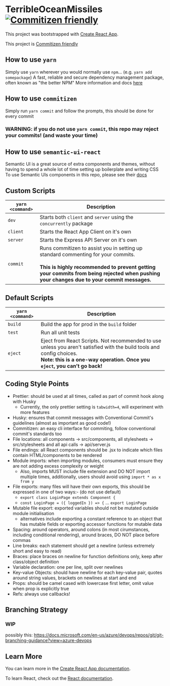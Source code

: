 # TerribleOceanMissiles [![Commitizen friendly](https://img.shields.io/badge/commitizen-friendly-brightgreen.svg)](http://commitizen.github.io/cz-cli/)
This project was bootstrapped with [Create React App](https://github.com/facebook/create-react-app).

This project is [Commitizen friendly](http://commitizen.github.io/cz-cli/)

## How to use `yarn`
Simply use `yarn` wherever you would normally use `npm`... (e.g. `yarn add somepackage`)
A fast, reliable and secure dependency management package, often known as "the better NPM"
More information and docs [here](https://yarnpkg.com/lang/en/)

## How to use `commitizen`
Simply run `yarn commit` and follow the prompts, this should be done for every commit
### WARNING: if you do not use `yarn commit`, this repo may reject your commits! (and waste your time)

## How to use `semantic-ui-react`
Semantic UI is a great source of extra components and themes, without having to spend a whole lot of time setting up boilerplate and writing CSS
To use Semantic UIs components in this repo, please see their [docs](https://react.semantic-ui.com)

## Custom Scripts
|`yarn <command>`|Description|
|----------------|-----------|
|`dev`|Starts both `client` and `server` using the `concurrently` package|
|`client`|Starts the React App Client on it's own| 
|`server`|Starts the Express API Server on it's own|
|`commit`|Runs commitizen to assist you in setting up standard commenting for your commits.<br><br>**This is highly recommended to prevent getting your commits from being rejected when pushing your changes due to your commit messages.**|

## Default Scripts
|`yarn <command>`|Description|
|----------------|-----------|
|`build`|Build the app for prod in the `build` folder|
|`test`|Run all unit tests|
|`eject`|Eject from React Scripts. Not recommended to use unless you aren't satisfied with the build tools and config choices.<br>**Note: this is a one-way operation. Once you `eject`, you can’t go back!**|

## Coding Style Points
- Prettier: should be used at all times, called as part of commit hook along with Husky
    - Currently, the only prettier setting is `tabwidth=4`, will experiment with more features
- Husky: ensures that commit messages with Conventional Commit's guidelines (almost as important as good code!)
- Commitizen: an easy cli interface for commiting, follow conventional commit's standards too
- File locations: all components -> src/components, all stylesheets -> src/stylesheets and all api calls -> api/server.js
- File endings: all React components should be .jsx to indicate which files contain HTML/components to be rendered
- Module imports: when importing modules, consumers must ensure they are not adding excess complexity or weight
    - Also, imports MUST include file extension and DO NOT import multiple times, additionally, users should avoid using `import * as x from y`
- File exports: many files will have their own exports, this should be expressed in one of two ways:- (do not use default)
    - `export class LoginPage extends Component {`
    - `const LoginPage = ({ loggedIn }) => {` ... `export LoginPage`
- Mutable file export: exported variables should not be mutated outside module initialisation
    - alternatives include exporting a constant reference to an object that has mutable fields or exporting accessor functions for mutable data
- Spacing: around operators, around colons (in most cirumstances, including conditional rendering), around braces, DO NOT place before commas
- Line breaks: each statement should get a newline (unless extremely short and easy to read)
- Braces: place braces on newline for function definitions only, keep after class/object definition
- Variable declaration: one per line, split over newlines
- Key-value Objects: should have newline for each key-value pair, quotes around string values, brackets on newlines at start and end
- Props: should be camel cased with lowercase first letter, omit value when prop is explicitly true
- Refs: always use callbacks!

## Branching Strategy
### WIP
possibly this: https://docs.microsoft.com/en-us/azure/devops/repos/git/git-branching-guidance?view=azure-devops

## Learn More

You can learn more in the [Create React App documentation](https://facebook.github.io/create-react-app/docs/getting-started).

To learn React, check out the [React documentation](https://reactjs.org/).
